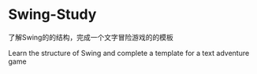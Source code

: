 # Swing-Study
了解Swing的的结构，完成一个文字冒险游戏的的模板

Learn the structure of Swing and complete a template for a text adventure game
